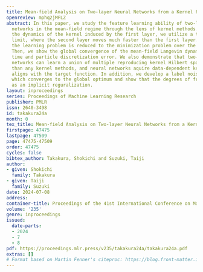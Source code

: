 ```yaml
---
title: Mean-field Analysis on Two-layer Neural Networks from a Kernel Perspective
openreview: mphq2jMFLZ
abstract: In this paper, we study the feature learning ability of two-layer neural
  networks in the mean-field regime through the lens of kernel methods. To focus on
  the dynamics of the kernel induced by the first layer, we utilize a two-timescale
  limit, where the second layer moves much faster than the first layer. In this limit,
  the learning problem is reduced to the minimization problem over the intrinsic kernel.
  Then, we show the global convergence of the mean-field Langevin dynamics and derive
  time and particle discretization error. We also demonstrate that two-layer neural
  networks can learn a union of multiple reproducing kernel Hilbert spaces more efficiently
  than any kernel methods, and neural networks aquire data-dependent kernel which
  aligns with the target function. In addition, we develop a label noise procedure,
  which converges to the global optimum and show that the degrees of freedom appears
  as an implicit reguralization.
layout: inproceedings
series: Proceedings of Machine Learning Research
publisher: PMLR
issn: 2640-3498
id: takakura24a
month: 0
tex_title: Mean-field Analysis on Two-layer Neural Networks from a Kernel Perspective
firstpage: 47475
lastpage: 47509
page: 47475-47509
order: 47475
cycles: false
bibtex_author: Takakura, Shokichi and Suzuki, Taiji
author:
- given: Shokichi
  family: Takakura
- given: Taiji
  family: Suzuki
date: 2024-07-08
address:
container-title: Proceedings of the 41st International Conference on Machine Learning
volume: '235'
genre: inproceedings
issued:
  date-parts:
  - 2024
  - 7
  - 8
pdf: https://proceedings.mlr.press/v235/takakura24a/takakura24a.pdf
extras: []
# Format based on Martin Fenner's citeproc: https://blog.front-matter.io/posts/citeproc-yaml-for-bibliographies/
---
```

